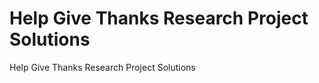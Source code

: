 Help Give Thanks Research Project Solutions
================

Help Give Thanks Research Project Solutions
